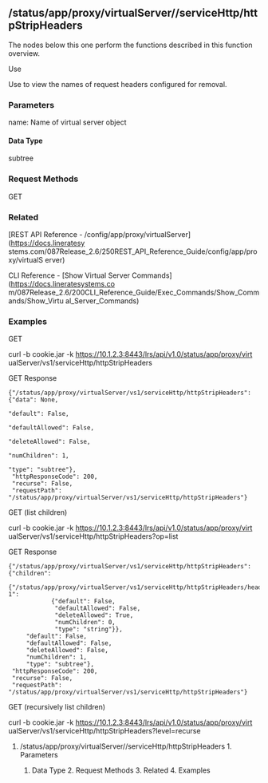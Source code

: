 ## /status/app/proxy/virtualServer/<name>/serviceHttp/httpStripHeaders

The nodes below this one perform the functions described in this function
overview.

Use

Use to view the names of request headers configured for removal.

### Parameters

name: Name of virtual server object

#### Data Type

subtree

### Request Methods

GET

### Related

[REST API Reference - /config/app/proxy/virtualServer](https://docs.lineratesy
stems.com/087Release_2.6/250REST_API_Reference_Guide/config/app/proxy/virtualS
erver)

CLI Reference - [Show Virtual Server Commands](https://docs.lineratesystems.co
m/087Release_2.6/200CLI_Reference_Guide/Exec_Commands/Show_Commands/Show_Virtu
al_Server_Commands)

### Examples

GET

curl -b cookie.jar -k https://10.1.2.3:8443/lrs/api/v1.0/status/app/proxy/virt
ualServer/vs1/serviceHttp/httpStripHeaders

GET Response

    
    
    {"/status/app/proxy/virtualServer/vs1/serviceHttp/httpStripHeaders": {"data": None,
                                                                          "default": False,
                                                                          "defaultAllowed": False,
                                                                          "deleteAllowed": False,
                                                                          "numChildren": 1,
                                                                          "type": "subtree"},
     "httpResponseCode": 200,
     "recurse": False,
     "requestPath": "/status/app/proxy/virtualServer/vs1/serviceHttp/httpStripHeaders"}
    

GET (list children)

curl -b cookie.jar -k https://10.1.2.3:8443/lrs/api/v1.0/status/app/proxy/virt
ualServer/vs1/serviceHttp/httpStripHeaders?op=list

GET Response

    
    
    {"/status/app/proxy/virtualServer/vs1/serviceHttp/httpStripHeaders": {"children": 
        {"/status/app/proxy/virtualServer/vs1/serviceHttp/httpStripHeaders/header_to_remove-1": 
                {"default": False,
                 "defaultAllowed": False,
                 "deleteAllowed": True,
                 "numChildren": 0,
                 "type": "string"}},
         "default": False,
         "defaultAllowed": False,
         "deleteAllowed": False,
         "numChildren": 1,
         "type": "subtree"},
     "httpResponseCode": 200,
     "recurse": False,
     "requestPath": "/status/app/proxy/virtualServer/vs1/serviceHttp/httpStripHeaders"}
    

GET (recursively list children)

curl -b cookie.jar -k https://10.1.2.3:8443/lrs/api/v1.0/status/app/proxy/virt
ualServer/vs1/serviceHttp/httpStripHeaders?level=recurse

  1. /status/app/proxy/virtualServer/<name>/serviceHttp/httpStripHeaders
    1. Parameters
      1. Data Type
    2. Request Methods
    3. Related
    4. Examples

